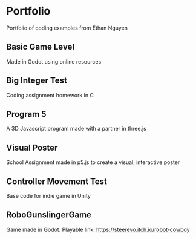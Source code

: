 # Portfolio
Portfolio of coding examples from Ethan Nguyen

## Basic Game Level 
Made in Godot using online resources

## Big Integer Test
Coding assignment homework in C

## Program 5
A 3D Javascript program made with a partner in three.js

## Visual Poster
School Assignment made in p5.js to create a visual, interactive poster

## Controller Movement Test
Base code for indie game in Unity

## RoboGunslingerGame
Game made in Godot. Playable link: https://steerevo.itch.io/robot-cowboy
